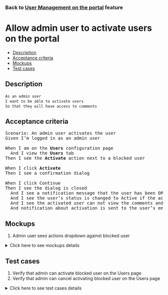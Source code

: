 ### Back to [User Management on the portal](../../) feature

# Allow admin user to activate users on the portal

- [Description](#description)
- [Acceptance criteria](#acceptance-criteria)
- [Mockups](#mockups)
- [Test cases](#test-cases)

## Description

    As an admin user
    I want to be able to activate users
    So that they will have access to comments

## Acceptance criteria

<pre>
Scenario: An admin user activates the user
Given I’m logged in as an admin user

When I am on the <b>Users</b> configuration page
  And I view the <b>Users</b> tab
Then I see the <b>Activate</b> action next to a blocked user

When I click <b>Activate</b>
Then I see a confirmation dialog

When I click Continue
Then I see the dialog is closed
  And I see a notification message that the user has been OR has not been activated
  And I see the user’s status is changed to Active if the action was successful
  And I see the activated user can not view the comments and comment
  And notification about activation is sent to the user’s email
</pre>

## Mockups

1. Admin user sees actions dropdown against blocked user

<details>
  <summary>Click here to see mockups details</summary>

**1. Admin user sees actions dropdown against blocked user:**

![Admin user sees actions dropdown against blocked user](/products/sport_news_portal/web_application_features/user_management/images/user_management_page_with_action_dropdown_for_blocked_user.png)

</details>

## Test cases

1. Verify that admin can activate blocked user on the Users page
2. Verify that admin can cancel activating blocked user on the Users page

<details>
  <summary>Click here to see test cases details</summary>

### **#1. Verify that admin can activate blocked user on the Users page**

|Preconditions|Steps|Expected result
--------------|-----|----------
|- Log in by admin account</br>- Go to the <b>Users</b> configuration page</br>- There is a blocked user on the <b>Users</b> tab|1) On the right of an active user, click the <b>Activate</b> action</br>2) On the confirmation dialog, click <b>Continue</b></br>3) Log out as admin user</br>4) Log in as activated user</br>5) Go through pages with comments|1) The confirmation dialog appears</br>2) The user has the <b>Active</b> state. Notification about activation is sent to the user’s email</br>4) The user can log in</br>5) The user can see and write comments|

### **#2. Verify that admin can cancel activating blocked user on the Users page**

|Preconditions|Steps|Expected result
--------------|-----|----------
|- Log in by admin account</br>- Go to the <b>Users</b> configuration page</br>- There is a blocked user on the <b>Users</b> tab|1) On the right of an active user, click the <b>Activate</b> action</br>2) On the confirmation dialog, click <b>Cancel</b></br>3) Log out as admin user</br>4) Log in as activated user</br>5) Go through pages with comments|1) The confirmation dialog appears</br>2) The user stays in <b>Blocked</b> state</br>4) The user can log in</br>5) The user cannot write comments|
</details>
